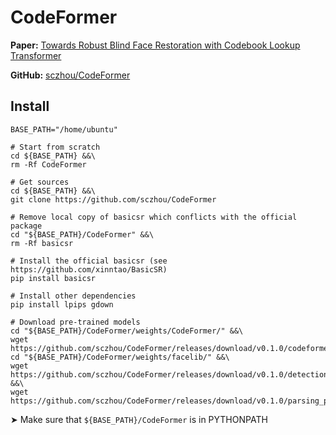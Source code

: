 # CodeFormer

**Paper:** [Towards Robust Blind Face Restoration with Codebook Lookup Transformer](https://arxiv.org/pdf/2206.11253.pdf)

**GitHub:** [sczhou/CodeFormer](https://github.com/sczhou/CodeFormer)

## Install

```shell script
BASE_PATH="/home/ubuntu"

# Start from scratch
cd ${BASE_PATH} &&\
rm -Rf CodeFormer

# Get sources
cd ${BASE_PATH} &&\
git clone https://github.com/sczhou/CodeFormer
    
# Remove local copy of basicsr which conflicts with the official package
cd "${BASE_PATH}/CodeFormer" &&\
rm -Rf basicsr

# Install the official basicsr (see https://github.com/xinntao/BasicSR)
pip install basicsr

# Install other dependencies 
pip install lpips gdown

# Download pre-trained models
cd "${BASE_PATH}/CodeFormer/weights/CodeFormer/" &&\
wget https://github.com/sczhou/CodeFormer/releases/download/v0.1.0/codeformer.pth
cd "${BASE_PATH}/CodeFormer/weights/facelib/" &&\
wget https://github.com/sczhou/CodeFormer/releases/download/v0.1.0/detection_Resnet50_Final.pth &&\
wget https://github.com/sczhou/CodeFormer/releases/download/v0.1.0/parsing_parsenet.pth
```

➤ Make sure that `${BASE_PATH}/CodeFormer` is in PYTHONPATH